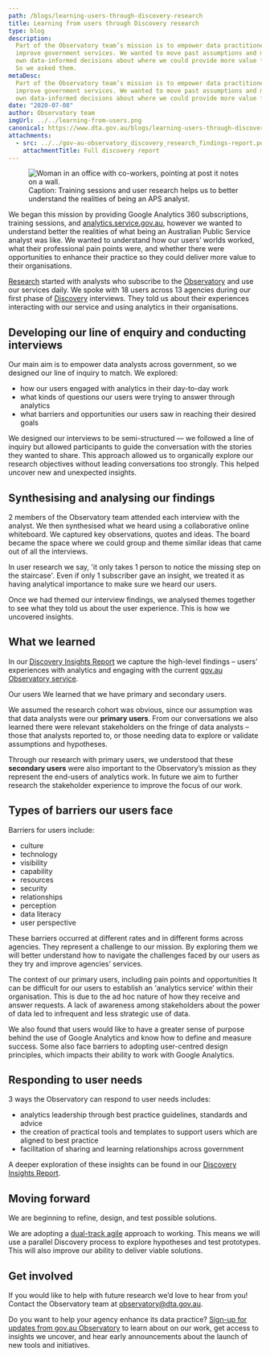 ```yaml
---
path: /blogs/learning-users-through-discovery-research
title: Learning from users through Discovery research
type: blog
description:
  Part of the Observatory team’s mission is to empower data practitioners to
  improve government services. We wanted to move past assumptions and make our
  own data-informed decisions about where we could provide more value for users.
  So we asked them.
metaDesc:
  Part of the Observatory team’s mission is to empower data practitioners to
  improve government services. We wanted to move past assumptions and make our
  own data-informed decisions about where we could provide more value for users.
date: "2020-07-08"
author: Observatory team
imgUrl: ../../learning-from-users.png
canonical: https://www.dta.gov.au/blogs/learning-users-through-discovery-research
attachments:
  - src: ../../gov-au-observatory_discovery_research_findings-report.pdf
    attachmentTitle: Full discovery report
---
```


<figure>
<img class="au-responsive-media img-shadow" src="../../learning-from-users.png" alt="Woman in an office with co-workers, pointing at post it notes on a wall."/>
<figcaption class="max-42">Caption: Training sessions and user research helps us to better understand the
realities of being an APS analyst.</figcaption>
</figure>

We began this mission by providing Google Analytics 360 subscriptions, training
sessions, and [analytics.service.gov.au](https://analytics.service.gov.au),
however we wanted to understand better the realities of what being an Australian
Public Service analyst was like. We wanted to understand how our users’ worlds
worked, what their professional pain points were, and whether there were
opportunities to enhance their practice so they could deliver more value to
their organisations.

[Research](https://www.dta.gov.au/help-and-advice/build-and-improve-services/user-research)
started with analysts who subscribe to the
[Observatory](https://www.dta.gov.au/our-projects/govau-observatory) and use our
services daily. We spoke with 18 users across 13 agencies during our first phase
of
[Discovery](https://www.dta.gov.au/help-and-advice/build-and-improve-services/service-design-and-delivery-process/discovery-stage-exploring-problem)
interviews. They told us about their experiences interacting with our service
and using analytics in their organisations.

## Developing our line of enquiry and conducting interviews

Our main aim is to empower data analysts across government, so we designed our
line of inquiry to match. We explored:

- how our users engaged with analytics in their day-to-day work
- what kinds of questions our users were trying to answer through analytics
- what barriers and opportunities our users saw in reaching their desired goals

We designed our interviews to be semi-structured — we followed a line of inquiry
but allowed participants to guide the conversation with the stories they wanted
to share. This approach allowed us to organically explore our research
objectives without leading conversations too strongly. This helped uncover new
and unexpected insights.

## Synthesising and analysing our findings

2 members of the Observatory team attended each interview with the analyst. We
then synthesised what we heard using a collaborative online whiteboard. We
captured key observations, quotes and ideas. The board became the space where we
could group and theme similar ideas that came out of all the interviews.

In user research we say, 'it only takes 1 person to notice the missing step on
the staircase'. Even if only 1 subscriber gave an insight, we treated it as
having analytical importance to make sure we heard our users.

Once we had themed our interview findings, we analysed themes together to see
what they told us about the user experience. This is how we uncovered insights.

## What we learned

In our
[Discovery Insights Report](../../gov-au-observatory_discovery_research_findings-report.pdf)
we capture the high-level findings – users’ experiences with analytics and
engaging with the current
[gov.au Observatory service](https://www.dta.gov.au/our-projects/govau-observatory).

Our users We learned that we have primary and secondary users.

We assumed the research cohort was obvious, since our assumption was that data
analysts were our **primary users**. From our conversations we also learned
there were relevant stakeholders on the fringe of data analysts – those that
analysts reported to, or those needing data to explore or validate assumptions
and hypotheses.

Through our research with primary users, we understood that these **secondary
users** were also important to the Observatory’s mission as they represent the
end-users of analytics work. In future we aim to further research the
stakeholder experience to improve the focus of our work.

## Types of barriers our users face

Barriers for users include:

- culture
- technology
- visibility
- capability
- resources
- security
- relationships
- perception
- data literacy
- user perspective

These barriers occurred at different rates and in different forms across
agencies. They represent a challenge to our mission. By exploring them we will
better understand how to navigate the challenges faced by our users as they try
and improve agencies’ services.

The context of our primary users, including pain points and opportunities It can
be difficult for our users to establish an 'analytics service’ within their
organisation. This is due to the ad hoc nature of how they receive and answer
requests. A lack of awareness among stakeholders about the power of data led to
infrequent and less strategic use of data.

We also found that users would like to have a greater sense of purpose behind
the use of Google Analytics and know how to define and measure success. Some
also face barriers to adopting user-centred design principles, which impacts
their ability to work with Google Analytics.

## Responding to user needs

3 ways the Observatory can respond to user needs includes:

<div class="max-42">
<ul> <li>
analytics leadership through best practice guidelines, standards and advice</li>
<li>the creation of practical tools and templates to support users which are
  aligned to best practice</li>
<li>facilitation of sharing and learning relationships across government</li>
</ul>
</div>

A deeper exploration of these insights can be found in our
[Discovery Insights Report](../../gov-au-observatory_discovery_research_findings-report.pdf).

## Moving forward

We are beginning to refine, design, and test possible solutions.

We are adopting a
[dual-track agile](https://www.jpattonassociates.com/dual-track-development/)
approach to working. This means we will use a parallel Discovery process to
explore hypotheses and test prototypes. This will also improve our ability to
deliver viable solutions.

## Get involved

If you would like to help with future research we’d love to hear from you!
Contact the Observatory team at observatory@dta.gov.au.

Do you want to help your agency enhance its data practice?
[Sign-up for updates from gov.au Observatory](#email) to learn about on our
work, get access to insights we uncover, and hear early announcements about the
launch of new tools and initiatives.
